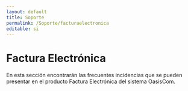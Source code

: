 ```yaml
---
layout: default
title: Soporte
permalink: /Soporte/facturaelectronica
editable: si
---
```

# Factura Electrónica

En esta sección encontrarán las frecuentes incidencias que se pueden presentar en el producto Factura Electrónica del sistema OasisCom.  
